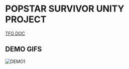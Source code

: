 # POPSTAR SURVIVOR UNITY PROJECT
 
[TFG DOC](https://docs.google.com/document/d/1TaoZ3uoMbQJ8dNGc2EWS2VDe4koRhoMNsYALo5c4q0Q/edit?usp=sharing)

## DEMO GIFS

![DEMO1](https://github.com/DavidGarciaOriol/popstar_survivor_unity_project/blob/main/DemoGifs/PopStarSurvivorsDemo.gif)
